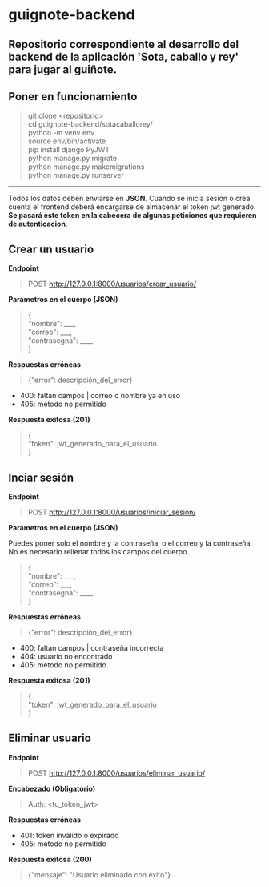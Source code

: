 # guignote-backend
Repositorio correspondiente al desarrollo del backend de la aplicación 'Sota, caballo y rey' para jugar al guiñote.
---
## Poner en funcionamiento
>git clone \<repositorio\>  
>cd guignote-backend/sotacaballorey/  
>python -m venv env  
>source env/bin/activate  
>pip install django PyJWT  
>python manage.py migrate  
>python manage.py makemigrations  
>python manage.py runserver  

---
Todos los datos deben enviarse en **JSON**. Cuando se inicia sesión o crea cuenta el frontend deberá encargarse de almacenar el token jwt generado. **Se pasará este token en la cabecera de algunas peticiones que requieren de autenticacion**.

## Crear un usuario
**Endpoint**

> POST http://127.0.0.1:8000/usuarios/crear_usuario/

**Parámetros en el cuerpo (JSON)**
>{  
>"nombre": ___,  
>"correo": ___,  
>"contrasegna": ____  
>}

**Respuestas erróneas**
>{"error": descripción_del_error}
- 400: faltan campos | correo o nombre ya en uso
- 405: método no permitido

**Respuesta exitosa (201)**
>{  
>"token": jwt_generado_para_el_usuario  
>}

## Inciar sesión
**Endpoint**

> POST http://127.0.0.1:8000/usuarios/iniciar_sesion/

**Parámetros en el cuerpo (JSON)**

Puedes poner solo el nombre y la contraseña, o el correo y la contraseña. No es necesario rellenar todos los campos del cuerpo.
>{  
>"nombre": ___,  
>"correo": ___,  
>"contrasegna": ____  
>}

**Respuestas erróneas**
>{"error": descripción_del_error}
- 400: faltan campos | contraseña incorrecta
- 404: usuario no encontrado
- 405: método no permitido

**Respuesta exitosa (201)**
>{  
>"token": jwt_generado_para_el_usuario  
>}

## Eliminar usuario
**Endpoint**

> POST http://127.0.0.1:8000/usuarios/eliminar_usuario/

**Encabezado (Obligatorio)**

> Auth: <tu_token_jwt>

**Respuestas erróneas**
- 401: token inválido o expirado
- 405: método no permitido

**Respuesta exitosa (200)**
>{"mensaje": "Usuario eliminado con éxito"}
